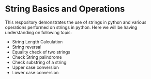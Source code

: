 # String Basics and Operations
This respository demonstrates the use of strings in python and various operations performed on strings in python.
Here we will be having understanding on following topis:
- String Length Calculation 
- String reversal
- Equality check of two strings
- Check String palindrome
- Check substring of a string
- Upper case conversion
- Lower case conversion

